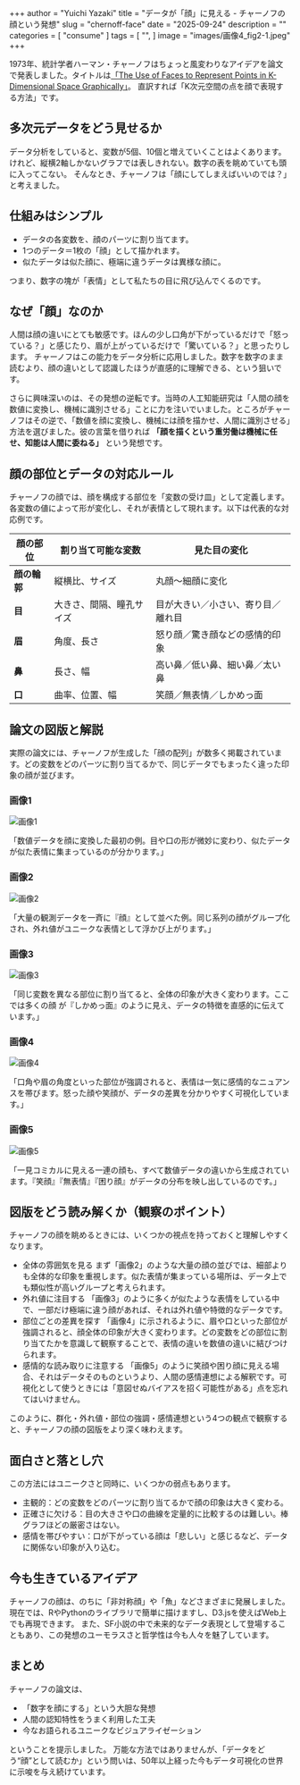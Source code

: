 +++
author = "Yuichi Yazaki"
title = "データが「顔」に見える - チャーノフの顔という発想"
slug = "chernoff-face"
date = "2025-09-24"
description = ""
categories = [
    "consume"
]
tags = [
    "",
]
image = "images/画像4_fig2-1.jpeg"
+++

1973年、統計学者ハーマン・チャーノフはちょっと風変わりなアイデアを論文で発表しました。タイトルは[「The Use of Faces to Represent Points in K-Dimensional Space Graphically」](http://wexler.free.fr/library/files/chernoff%20%281973%29%20the%20use%20of%20faces%20to%20represent%20points%20in%20k-dimensional%20space%20graphically.pdf)。
直訳すれば「K次元空間の点を顔で表現する方法」です。

<!--more-->


## 多次元データをどう見せるか

データ分析をしていると、変数が5個、10個と増えていくことはよくあります。けれど、縦横2軸しかないグラフでは表しきれない。数字の表を眺めていても頭に入ってこない。
そんなとき、チャーノフは「顔にしてしまえばいいのでは？」と考えました。



## 仕組みはシンプル
- データの各変数を、顔のパーツに割り当てます。
- 1つのデータ＝1枚の「顔」として描かれます。
- 似たデータは似た顔に、極端に違うデータは異様な顔に。

つまり、数字の塊が「表情」として私たちの目に飛び込んでくるのです。



## なぜ「顔」なのか

人間は顔の違いにとても敏感です。ほんの少し口角が下がっているだけで「怒っている？」と感じたり、眉が上がっているだけで「驚いている？」と思ったりします。
チャーノフはこの能力をデータ分析に応用しました。数字を数字のまま読むより、顔の違いとして認識したほうが直感的に理解できる、という狙いです。

さらに興味深いのは、その発想の逆転です。当時の人工知能研究は「人間の顔を数値に変換し、機械に識別させる」ことに力を注いでいました。ところがチャーノフはその逆で、「数値を顔に変換し、機械には顔を描かせ、人間に識別させる」方法を選びました。彼の言葉を借りれば **「顔を描くという重労働は機械に任せ、知能は人間に委ねる」** という発想です。



## 顔の部位とデータの対応ルール

チャーノフの顔では、顔を構成する部位を「変数の受け皿」として定義します。各変数の値によって形が変化し、それが表情として現れます。以下は代表的な対応例です。

| 顔の部位 | 割り当て可能な変数 | 見た目の変化 |
|----------|------------------|--------------|
| **顔の輪郭** | 縦横比、サイズ | 丸顔〜細顔に変化 |
| **目** | 大きさ、間隔、瞳孔サイズ | 目が大きい／小さい、寄り目／離れ目 |
| **眉** | 角度、長さ | 怒り顔／驚き顔などの感情的印象 |
| **鼻** | 長さ、幅 | 高い鼻／低い鼻、細い鼻／太い鼻 |
| **口** | 曲率、位置、幅 | 笑顔／無表情／しかめっ面 |




## 論文の図版と解説

実際の論文には、チャーノフが生成した「顔の配列」が数多く掲載されています。どの変数をどのパーツに割り当てるかで、同じデータでもまったく違った印象の顔が並びます。




### 画像1

![画像1](images/画像1_fig1b-2.jpeg)

「数値データを顔に変換した最初の例。目や口の形が微妙に変わり、似たデータが似た表情に集まっているのが分かります。」

### 画像2

![画像2](images/画像2_fig1a.jpeg)

「大量の観測データを一斉に『顔』として並べた例。同じ系列の顔がグループ化され、外れ値がユニークな表情として浮かび上がります。」

### 画像3

![画像3](images/画像3_fig1b-1.jpeg)

「同じ変数を異なる部位に割り当てると、全体の印象が大きく変わります。ここでは多くの顔
が『しかめっ面』のように見え、データの特徴を直感的に伝えています。」

### 画像4

![画像4](images/画像4_fig2-1.jpeg)

「口角や眉の角度といった部位が強調されると、表情は一気に感情的なニュアンスを帯びます。怒った顔や笑顔が、データの差異を分かりやすく可視化しています。」

### 画像5

![画像5](images/画像5_fig2-2.jpeg)

「一見コミカルに見える一連の顔も、すべて数値データの違いから生成されています。『笑顔』『無表情』『困り顔』がデータの分布を映し出しているのです。」


## 図版をどう読み解くか（観察のポイント）

チャーノフの顔を眺めるときには、いくつかの視点を持っておくと理解しやすくなります。
- 全体の雰囲気を見る
まず「画像2」のような大量の顔の並びでは、細部よりも全体的な印象を重視します。似た表情が集まっている場所は、データ上でも類似性が高いグループと考えられます。
- 外れ値に注目する
「画像3」のように多くが似たような表情をしている中で、一部だけ極端に違う顔があれば、それは外れ値や特徴的なデータです。
- 部位ごとの差異を探す
「画像4」に示されるように、眉や口といった部位が強調されると、顔全体の印象が大きく変わります。どの変数をどの部位に割り当てたかを意識して観察することで、表情の違いを数値の違いに結びつけられます。
- 感情的な読み取りに注意する
「画像5」のように笑顔や困り顔に見える場合、それはデータそのものというより、人間の感情連想による解釈です。可視化として使うときには「意図せぬバイアスを招く可能性がある」点を忘れてはいけません。

このように、群化・外れ値・部位の強調・感情連想という4つの観点で観察すると、チャーノフの顔の図版をより深く味わえます。



## 面白さと落とし穴

この方法にはユニークさと同時に、いくつかの弱点もあります。
- 主観的：どの変数をどのパーツに割り当てるかで顔の印象は大きく変わる。
- 正確さに欠ける：目の大きさや口の曲線を定量的に比較するのは難しい。棒グラフほどの厳密さはない。
- 感情を帯びやすい：口が下がっている顔は「悲しい」と感じるなど、データに関係ない印象が入り込む。


## 今も生きているアイデア

チャーノフの顔は、のちに「非対称顔」や「魚」などさまざまに発展しました。現在では、RやPythonのライブラリで簡単に描けますし、D3.jsを使えばWeb上でも再現できます。
また、SF小説の中で未来的なデータ表現として登場することもあり、この発想のユーモラスさと哲学性は今も人々を魅了しています。


## まとめ

チャーノフの論文は、

- 「数字を顔にする」という大胆な発想
- 人間の認知特性をうまく利用した工夫
- 今なお語られるユニークなビジュアライゼーション

ということを提示しました。
万能な方法ではありませんが、「データをどう“顔”として読むか」という問いは、50年以上経った今もデータ可視化の世界に示唆を与え続けています。

